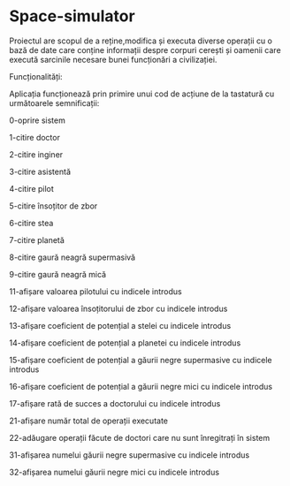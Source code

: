 # Space-simulator


Proiectul are scopul de a reține,modifica și executa diverse operații cu o bază de date care conține informații despre corpuri cerești și oamenii care execută sarcinile necesare bunei funcționări a civilizației.

Funcționalități:

Aplicația funcționează prin primire unui cod de acțiune de la tastatură cu următoarele semnificații:

0-oprire sistem

1-citire doctor

2-citire inginer

3-citire asistentă

4-citire pilot

5-citire însoțitor de zbor

6-citire stea

7-citire planetă

8-citire gaură neagră supermasivă

9-citire gaură neagră mică

11-afișare valoarea pilotului cu indicele introdus

12-afișare valoarea însoțitorului de zbor cu indicele introdus

13-afișare coeficient de potențial a stelei cu indicele introdus

14-afișare coeficient de potențial a planetei cu indicele introdus

15-afișare coeficient de potențial a găurii negre supermasive cu indicele introdus

16-afișare coeficient de potențial a găurii negre mici cu indicele introdus

17-afișare rată de succes a doctorului cu indicele introdus

21-afișare număr total de operații executate

22-adăugare operații făcute de doctori care nu sunt înregitrați în sistem

31-afișarea numelui găurii negre supermasive cu indicele introdus

32-afișarea numelui găurii negre mici cu indicele introdus



